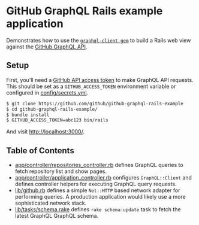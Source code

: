 # GitHub GraphQL Rails example application

Demonstrates how to use the [`graphql-client gem`](http://github.com/github/graphql-client) to build a Rails web view against the [GitHub GraphQL API](https://developer.github.com/).

## Setup

First, you'll need a [GitHub API access token](https://help.github.com/articles/creating-an-access-token-for-command-line-use) to make GraphQL API requests. This should be set as a `GITHUB_ACCESS_TOKEN` environment variable or configured in [config/secrets.yml](https://github.com/github/github-graphql-rails-example/blob/master/config/secrets.yml).

``` sh
$ git clone https://github.com/github/github-graphql-rails-example
$ cd github-graphql-rails-example/
$ bundle install
$ GITHUB_ACCESS_TOKEN=abc123 bin/rails
```

And visit [http://localhost:3000/](http://localhost:3000/).

## Table of Contents

* [app/controller/repositories_controller.rb](https://github.com/github/github-graphql-rails-example/blob/master/app/controllers/repositories_controller.rb) defines GraphQL queries to fetch repository list and show pages.
* [app/controller/application_controller.rb](https://github.com/github/github-graphql-rails-example/blob/master/app/controllers/application_controller.rb) configures `GraphQL::Client` and defines controller helpers for executing GraphQL query requests.
* [lib/github.rb](https://github.com/github/github-graphql-rails-example/blob/master/lib/github.rb) defines a simple `Net::HTTP` based network adapter for performing queries. A production application would likely use a more sophisticated network stack.
* [lib/tasks/schema.rake](https://github.com/github/github-graphql-rails-example/blob/master/lib/tasks/schema.rake) defines `rake schema:update` task to fetch the latest GraphQL GraphQL schema.
